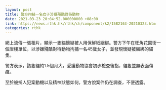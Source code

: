 ```yaml
---
layout: post
title: 警方拘捕一名女子涉嫌殘酷對待動物
date: 2021-03-23 20:04:52.000000000 +08:00
link: https://news.rthk.hk/rthk/ch/component/k2/1582163-20210323.htm
categories: rthk
---
```


網上流傳一張相片，顯示一隻貓懷疑被人用保鮮紙綑綁。警方下午在旺角花園街一個唐樓單位，以涉嫌殘酷對待動物拘捕一名45歲女子，並發現懷疑被綑綁的貓隻。

警方表示，該隻貓約1.5個月大，愛護動物協會初步檢查後指，貓隻並無表面傷痕。

至於被捕人犯案動機以及精神狀態如何，警方說案件仍在調查，不便透露。
